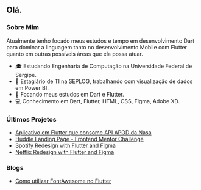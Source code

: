 ## Olá.

### Sobre Mim

 Atualmente tenho focado meus estudos e tempo em desenvolvimento Dart para dominar a linguagem tanto no desenvolvimento Mobile com Flutter quanto em outras possíveis áreas que ela possa atuar.

- 🎓 Estudando Engenharia de Computação na Universidade Federal de Sergipe.
- 💼 Estagiário de TI na SEPLOG, trabalhando com visualização de dados em Power BI.
- 🌱 Focando meus estudos em Dart e Flutter.
- 💻 Conhecimento em Dart, Flutter, HTML, CSS, Figma, Adobe XD.

### Últimos Projetos

- [Aplicativo em Flutter que consome API APOD da Nasa](https://github.com/caiovini64/flutter-apod)
- [Huddle Landing Page - Frontend Mentor Challenge](https://github.com/caiovini64/Huddle-Landing-Page)
- [Spotify Redesign with Flutter and Figma](https://github.com/caiovini64/flutter_spotify_redesign)
- [Netflix Redesign with Flutter and Figma](https://github.com/caiovini64/flutter_NetflixLoginPage)

### Blogs
- [Como utilizar FontAwesome no Flutter](https://medium.com/@caioj3505/como-utilizar-ofontawesome-no-flutter-bc2cd5eb6ba9)

